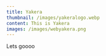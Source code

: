 ```yaml
---
title: Yakera
thumbnail: /images/yakeralogo.webp
content: T﻿his is Yakera
images: /images/webyakera.png
---
```

L﻿ets goooo